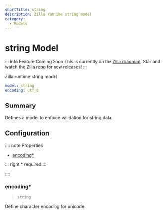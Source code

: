 ```yaml
---
shortTitle: string
description: Zilla runtime string model
category:
  - Models
---
```


# string Model

::: info Feature Coming Soon <HopeIcon icon="fas fa-circle-right"/>
This is currently on the [Zilla roadmap](https://github.com/orgs/aklivity/projects/4). Star and watch the [Zilla repo](https://github.com/aklivity/zilla/releases) for new releases!
:::

Zilla runtime string model

```yaml {1}
model: string
encoding: utf_8
```

## Summary

Defines a model to enforce validation for string data.

## Configuration

:::: note Properties

- [encoding\*](#encoding)

::: right
\* required
:::

::::

### encoding\*

> `string`

Define character encoding for unicode.
